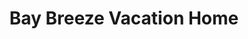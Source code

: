 ---
photo_name: /img/baybreezenewview.jpg
photo_alt: Bay Breeze Vacation Home on Coos Bay, OR
title: Bay Breeze Vacation Home
property_name: Bay Breeze Vacation Home
property_category: 4 - Vacation Rental Homes
address:
  street: 
  street2: 
  city: Charleston
  state: OR
  zip: '97420'
phone_toll_free: 
phone_local: 209-668-9054
units: '1'
cost: 2 - $$
property_description: >-
  This vacation home features spectacular Bay View, sleeps 8 & provides peaceful views from the deck. Watch small & large boats pass right in front of this waterfront home; only 100 ft from water at high tide. Close to activities on OR’s South coast.
website: 'https://www.scod.com/baybreeze/baybreeze.html'
amenityList: 
  - amenitySelect: ''
---